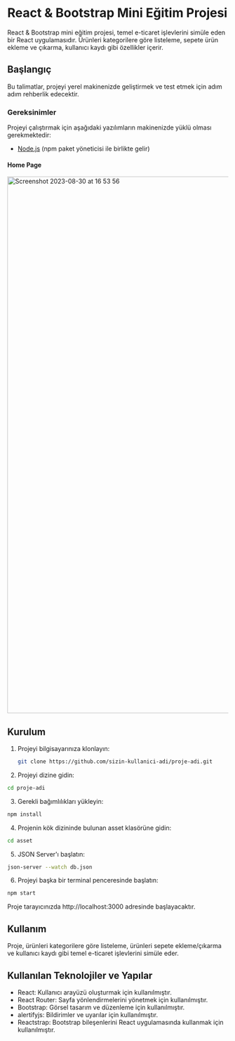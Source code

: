 # React & Bootstrap Mini Eğitim Projesi

React & Bootstrap mini eğitim projesi, temel e-ticaret işlevlerini simüle eden bir React uygulamasıdır. Ürünleri kategorilere göre listeleme, sepete ürün ekleme ve çıkarma, kullanıcı kaydı gibi özellikler içerir.

## Başlangıç

Bu talimatlar, projeyi yerel makinenizde geliştirmek ve test etmek için adım adım rehberlik edecektir.

### Gereksinimler

Projeyi çalıştırmak için aşağıdaki yazılımların makinenizde yüklü olması gerekmektedir:

- [Node.js](https://nodejs.org/) (npm paket yöneticisi ile birlikte gelir)

#### Home Page

<img width="1220" alt="Screenshot 2023-08-30 at 16 53 56" src="https://github.com/Husna-POYRAZ/react-training/assets/75911392/60fea1e6-0d65-43c9-8bac-c3bf29db4d5d">


## Kurulum

1. Projeyi bilgisayarınıza klonlayın:

   ```bash
   git clone https://github.com/sizin-kullanici-adi/proje-adi.git

   ```

2. Projeyi dizine gidin:

```bash
cd proje-adi
```

3. Gerekli bağımlılıkları yükleyin:

```bash
npm install
```

4. Projenin kök dizininde bulunan asset klasörüne gidin:

```bash
cd asset
```

5. JSON Server'ı başlatın:

```bash
json-server --watch db.json
```

6. Projeyi başka bir terminal penceresinde başlatın:

```bash
npm start
```

Proje tarayıcınızda http://localhost:3000 adresinde başlayacaktır.

## Kullanım

Proje, ürünleri kategorilere göre listeleme, ürünleri sepete ekleme/çıkarma ve kullanıcı kaydı gibi temel e-ticaret işlevlerini simüle eder.

## Kullanılan Teknolojiler ve Yapılar

* React: Kullanıcı arayüzü oluşturmak için kullanılmıştır.
* React Router: Sayfa yönlendirmelerini yönetmek için kullanılmıştır.
* Bootstrap: Görsel tasarım ve düzenleme için kullanılmıştır.
* alertifyjs: Bildirimler ve uyarılar için kullanılmıştır.
* Reactstrap: Bootstrap bileşenlerini React uygulamasında kullanmak için kullanılmıştır.
